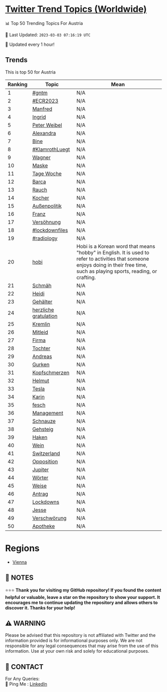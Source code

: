 [Twitter Trend Topics (Worldwide)](https://github.com/ErcinDedeoglu/Twitter-Trend-Topics)
==========


📊 Top 50 Trending Topics For Austria

📆 Last Updated: `2023-03-03 07:16:19 UTC`

🔧 Updated every 1 hour!


## Trends

This is top 50 for Austria

| Ranking | Topic | Mean |
| ------- | ------------ | ------------ |
| 1 | [#gntm](http://twitter.com/search?q=%23gntm) | N/A |
| 2 | [#ECR2023](http://twitter.com/search?q=%23ECR2023) | N/A |
| 3 | [Manfred](http://twitter.com/search?q=Manfred) | N/A |
| 4 | [Ingrid](http://twitter.com/search?q=Ingrid) | N/A |
| 5 | [Peter Weibel](http://twitter.com/search?q=Peter+Weibel) | N/A |
| 6 | [Alexandra](http://twitter.com/search?q=Alexandra) | N/A |
| 7 | [Bine](http://twitter.com/search?q=Bine) | N/A |
| 8 | [#KlamrothLuegt](http://twitter.com/search?q=%23KlamrothLuegt) | N/A |
| 9 | [Wagner](http://twitter.com/search?q=Wagner) | N/A |
| 10 | [Maske](http://twitter.com/search?q=Maske) | N/A |
| 11 | [Tage Woche](http://twitter.com/search?q=Tage+Woche) | N/A |
| 12 | [Barca](http://twitter.com/search?q=Barca) | N/A |
| 13 | [Rauch](http://twitter.com/search?q=Rauch) | N/A |
| 14 | [Kocher](http://twitter.com/search?q=Kocher) | N/A |
| 15 | [Außenpolitik](http://twitter.com/search?q=Au%c3%9fenpolitik) | N/A |
| 16 | [Franz](http://twitter.com/search?q=Franz) | N/A |
| 17 | [Versöhnung](http://twitter.com/search?q=Vers%c3%b6hnung) | N/A |
| 18 | [#lockdownfiles](http://twitter.com/search?q=%23lockdownfiles) | N/A |
| 19 | [#radiology](http://twitter.com/search?q=%23radiology) | N/A |
| 20 | [hobi](http://twitter.com/search?q=hobi) | Hobi is a Korean word that means "hobby" in English. It is used to refer to activities that someone enjoys doing in their free time, such as playing sports, reading, or crafting. |
| 21 | [Schmäh](http://twitter.com/search?q=Schm%c3%a4h) | N/A |
| 22 | [Heidi](http://twitter.com/search?q=Heidi) | N/A |
| 23 | [Gehälter](http://twitter.com/search?q=Geh%c3%a4lter) | N/A |
| 24 | [herzliche gratulation](http://twitter.com/search?q=herzliche+gratulation) | N/A |
| 25 | [Kremlin](http://twitter.com/search?q=Kremlin) | N/A |
| 26 | [Mitleid](http://twitter.com/search?q=Mitleid) | N/A |
| 27 | [Firma](http://twitter.com/search?q=Firma) | N/A |
| 28 | [Tochter](http://twitter.com/search?q=Tochter) | N/A |
| 29 | [Andreas](http://twitter.com/search?q=Andreas) | N/A |
| 30 | [Gurken](http://twitter.com/search?q=Gurken) | N/A |
| 31 | [Kopfschmerzen](http://twitter.com/search?q=Kopfschmerzen) | N/A |
| 32 | [Helmut](http://twitter.com/search?q=Helmut) | N/A |
| 33 | [Tesla](http://twitter.com/search?q=Tesla) | N/A |
| 34 | [Karin](http://twitter.com/search?q=Karin) | N/A |
| 35 | [fesch](http://twitter.com/search?q=fesch) | N/A |
| 36 | [Management](http://twitter.com/search?q=Management) | N/A |
| 37 | [Schnauze](http://twitter.com/search?q=Schnauze) | N/A |
| 38 | [Gehsteig](http://twitter.com/search?q=Gehsteig) | N/A |
| 39 | [Haken](http://twitter.com/search?q=Haken) | N/A |
| 40 | [Wein](http://twitter.com/search?q=Wein) | N/A |
| 41 | [Switzerland](http://twitter.com/search?q=Switzerland) | N/A |
| 42 | [Opposition](http://twitter.com/search?q=Opposition) | N/A |
| 43 | [Jupiter](http://twitter.com/search?q=Jupiter) | N/A |
| 44 | [Wörter](http://twitter.com/search?q=W%c3%b6rter) | N/A |
| 45 | [Weise](http://twitter.com/search?q=Weise) | N/A |
| 46 | [Antrag](http://twitter.com/search?q=Antrag) | N/A |
| 47 | [Lockdowns](http://twitter.com/search?q=Lockdowns) | N/A |
| 48 | [Jesse](http://twitter.com/search?q=Jesse) | N/A |
| 49 | [Verschwörung](http://twitter.com/search?q=Verschw%c3%b6rung) | N/A |
| 50 | [Apotheke](http://twitter.com/search?q=Apotheke) | N/A |



# Regions

* [Vienna](</Austria/Vienna.md>)



## 📝 NOTES

⭐⭐⭐ **Thank you for visiting my GitHub repository! If you found the content helpful or valuable, leave a star on the repository to show your support. It encourages me to continue updating the repository and allows others to discover it. Thanks for your help!**


## ⚠️ WARNING

Please be advised that this repository is not affiliated with Twitter and the information provided is for informational purposes only. We are not responsible for any legal consequences that may arise from the use of this information. Use at your own risk and solely for educational purposes.


## 📨 CONTACT

 For Any Queries:  
            🏓 Ping Me : [LinkedIn](https://www.linkedin.com/in/ercindedeoglu/)
